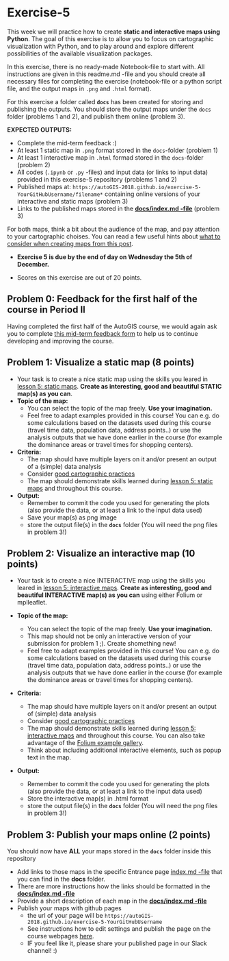 # Exercise-5

This week we will practice how to create **static and interactive maps using Python**. The goal of this exercise is to allow you to focus on cartographic visualization with Python, and to play around and explore different possibilities of the available visualization packages.

In this exercise, there is no ready-made Notebook-file to start with. All instructions are given in this readme.md -file and you should create all necessary files for completing the exercise (notebook-file or a python script file, and the output maps in `.png` and `.html` format). 

For this exercise a folder called **`docs`** has been created for storing and publishing the outputs. You should store the output maps under the `docs` folder (problems 1 and 2), and publish them online (problem 3).

**EXPECTED OUTPUTS:**
- Complete the mid-term feedback :)
- At least 1 static map in `.png` format stored in the `docs`-folder (problem 1)
- At least 1 interactive map in `.html` formad stored in the `docs`-folder (problem 2)
- All codes (`.ipynb` or `.py` -files) and input data (or links to input data) provided in this exercise-5 repository (problems 1 and 2)
- Published maps at: `https://autoGIS-2018.github.io/exercise-5-YourGitHubUsername/filename*` containing online versions of your interactive and static maps (problem 3) 
- Links to the published maps stored in the [**docs/index.md -file**](docs/index.md) (problem 3)

For both maps, think a bit about the audience of the map, and pay attention to your cartographic choises. You can read a few useful hints about [what to consider when creating maps from this post](https://www.gislounge.com/ten-things-to-consider-when-making-a-map/). 

- **Exercise 5 is due by the end of day on Wednesday the 5th of December.**

- Scores on this exercise are out of 20 points. 


## Problem 0: Feedback for the first half of the course in Period II

Having completed the first half of the AutoGIS course, we would again ask you to complete [this mid-term feedback form](https://elomake.helsinki.fi/lomakkeet/84893/lomake.html) to help us
to continue developing and improving the course.



## Problem 1: Visualize a static map (8 points)

- Your task is to create a nice static map using the skills you leared in [lesson 5: static maps](https://automating-gis-processes.github.io/2018/notebooks/L5/static_maps.html). **Create as interesting, good and beautiful STATIC map(s) as you can**.
- **Topic of the map:**
  - You can select the topic of the map freely. **Use your imagination.**
  - Feel free to adapt examples provided in this course! You can e.g. do some calculations based on the datasets used during this course (travel time data, population data, address points..) or use the analysis outputs that we have done earlier in the course (for example the dominance areas or travel times for shopping centers). 
- **Criteria:**
  - The map should have multiple layers on it and/or present an output of a (simple) data analysis
  - Consider [good cartographic practices](https://www.gislounge.com/ten-things-to-consider-when-making-a-map/)
  - The map should demonstrate skills learned during [lesson 5: static maps](https://automating-gis-processes.github.io/2018/notebooks/L5/static_maps.html) and throughout this course.
- **Output:**
  - Remember to commit the code you used for generating the plots (also provide the data, or at least a link to the input data used)
  - Save your map(s) as png image
  - store the output file(s) in the **`docs`** folder (You will need the png files in problem 3!)
  

## Problem 2: Visualize an interactive map (10 points)

- Your task is to create a nice INTERACTIVE map using the skills you leared in [lesson 5: interactive maps](https://automating-gis-processes.github.io/2018/notebooks/L5/interactive-map-folium.html). **Create as interesting, good and beautiful INTERACTIVE map(s) as you can** using either Folium or mplleaflet. 


- **Topic of the map:**
  - You can select the topic of the map freely. **Use your imagination.**
  - This map should not be only an interactive version of your submission for problem 1 ;). Create shomething new!
  - Feel free to adapt examples provided in this course! You can e.g. do some calculations based on the datasets used during this course (travel time data, population data, address points..) or use the analysis outputs that we have done earlier in the course (for example the dominance areas or travel times for shopping centers). 
- **Criteria:**
  - The map should have multiple layers on it and/or present an output of (simple) data analysis
  - Consider [good cartographic practices](https://www.gislounge.com/ten-things-to-consider-when-making-a-map/)
  - The map should demonstrate skills learned during [lesson 5: interactive maps](https://automating-gis-processes.github.io/2018/notebooks/L5/interactive-map-folium.html) and throughout this course. You can also take advantage of the [Folium example gallery](https://nbviewer.jupyter.org/github/python-visualization/folium/tree/master/examples/).
  - Think about including additional interactive elements, such as popup text in the map.
- **Output:**
  - Remember to commit the code you used for generating the plots (also provide the data, or at least a link to the input data used)
  - Store the interactive map(s) in .html format
  - store the output file(s) in the **`docs`** folder (You will need the png files in problem 3!)


## Problem 3: Publish your maps online (2 points)

 You should now have **ALL** your maps stored in the **`docs`** folder inside this repository
- Add links to those maps in the specific Entrance page [index.md -file](docs/index.md) that you can find in the **docs** folder. 
- There are more instructions how the links should be formatted in the [**docs/index.md -file**](docs/index.md) 
- Provide a short description of each map in the [**docs/index.md -file**](docs/index.md)
- Publish your maps with github pages 
  - the url of your page will be `https://autoGIS-2018.github.io/exercise-5-YourGitHubUsername`
  - See instructions how to edit settings and publish the page on the course webpages [here](https://automating-gis-processes.github.io/2018/lessons/L5/share-on-github.html#sharing-interactive-plots-on-github).
  - IF you feel like it, please share your published page in our Slack channel! :)


